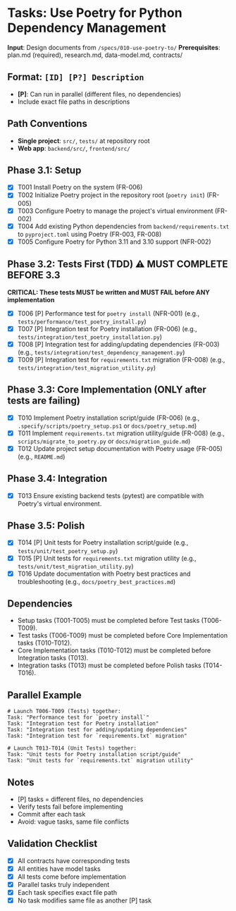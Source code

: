# Tasks: Use Poetry for Python Dependency Management

**Input**: Design documents from `/specs/010-use-poetry-to/`
**Prerequisites**: plan.md (required), research.md, data-model.md, contracts/

## Format: `[ID] [P?] Description`
- **[P]**: Can run in parallel (different files, no dependencies)
- Include exact file paths in descriptions

## Path Conventions
- **Single project**: `src/`, `tests/` at repository root
- **Web app**: `backend/src/`, `frontend/src/`

## Phase 3.1: Setup
- [X] T001 Install Poetry on the system (FR-006)
- [X] T002 Initialize Poetry project in the repository root (`poetry init`) (FR-005)
- [X] T003 Configure Poetry to manage the project's virtual environment (FR-002)
- [X] T004 Add existing Python dependencies from `backend/requirements.txt` to `pyproject.toml` using Poetry (FR-003, FR-008)
- [X] T005 Configure Poetry for Python 3.11 and 3.10 support (NFR-002)

## Phase 3.2: Tests First (TDD) ⚠️ MUST COMPLETE BEFORE 3.3
**CRITICAL: These tests MUST be written and MUST FAIL before ANY implementation**
- [X] T006 [P] Performance test for `poetry install` (NFR-001) (e.g., `tests/performance/test_poetry_install.py`)
- [X] T007 [P] Integration test for Poetry installation (FR-006) (e.g., `tests/integration/test_poetry_installation.py`)
- [X] T008 [P] Integration test for adding/updating dependencies (FR-003) (e.g., `tests/integration/test_dependency_management.py`)
- [X] T009 [P] Integration test for `requirements.txt` migration (FR-008) (e.g., `tests/integration/test_migration_utility.py`)

## Phase 3.3: Core Implementation (ONLY after tests are failing)
- [X] T010 Implement Poetry installation script/guide (FR-006) (e.g., `.specify/scripts/poetry_setup.ps1` or `docs/poetry_setup.md`)
- [X] T011 Implement `requirements.txt` migration utility/guide (FR-008) (e.g., `scripts/migrate_to_poetry.py` or `docs/migration_guide.md`)
- [X] T012 Update project setup documentation with Poetry usage (FR-005) (e.g., `README.md`)

## Phase 3.4: Integration
- [X] T013 Ensure existing backend tests (pytest) are compatible with Poetry's virtual environment.

## Phase 3.5: Polish
- [X] T014 [P] Unit tests for Poetry installation script/guide (e.g., `tests/unit/test_poetry_setup.py`)
- [X] T015 [P] Unit tests for `requirements.txt` migration utility (e.g., `tests/unit/test_migration_utility.py`)
- [X] T016 Update documentation with Poetry best practices and troubleshooting (e.g., `docs/poetry_best_practices.md`)

## Dependencies
- Setup tasks (T001-T005) must be completed before Test tasks (T006-T009).
- Test tasks (T006-T009) must be completed before Core Implementation tasks (T010-T012).
- Core Implementation tasks (T010-T012) must be completed before Integration tasks (T013).
- Integration tasks (T013) must be completed before Polish tasks (T014-T016).

## Parallel Example
```
# Launch T006-T009 (Tests) together:
Task: "Performance test for `poetry install`"
Task: "Integration test for Poetry installation"
Task: "Integration test for adding/updating dependencies"
Task: "Integration test for `requirements.txt` migration"

# Launch T013-T014 (Unit Tests) together:
Task: "Unit tests for Poetry installation script/guide"
Task: "Unit tests for `requirements.txt` migration utility"
```

## Notes
- [P] tasks = different files, no dependencies
- Verify tests fail before implementing
- Commit after each task
- Avoid: vague tasks, same file conflicts

## Validation Checklist
- [X] All contracts have corresponding tests
- [X] All entities have model tasks
- [X] All tests come before implementation
- [X] Parallel tasks truly independent
- [X] Each task specifies exact file path
- [X] No task modifies same file as another [P] task
